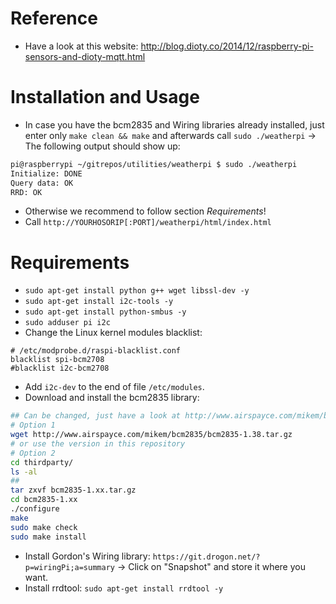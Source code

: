 
# Reference
- Have a look at this website: http://blog.dioty.co/2014/12/raspberry-pi-sensors-and-dioty-mqtt.html

# Installation and Usage
- In case you have the bcm2835 and Wiring libraries already installed, just enter only `make clean && make` and afterwards call `sudo ./weatherpi` -> The following output should show up:
```bash
pi@raspberrypi ~/gitrepos/utilities/weatherpi $ sudo ./weatherpi
Initialize: DONE
Query data: OK
RRD: OK
```
- Otherwise we recommend to follow section *Requirements*!
- Call `http://YOURHOSORIP[:PORT]/weatherpi/html/index.html`

# Requirements
- `sudo apt-get install python g++ wget libssl-dev -y`
- `sudo apt-get install i2c-tools -y`
- `sudo apt-get install python-smbus -y`
- `sudo adduser pi i2c`
- Change the Linux kernel modules blacklist:
```
# /etc/modprobe.d/raspi-blacklist.conf
blacklist spi-bcm2708
#blacklist i2c-bcm2708
```
- Add `i2c-dev` to the end of file `/etc/modules`.
- Download and install the bcm2835 library:
```bash
## Can be changed, just have a look at http://www.airspayce.com/mikem/bcm2835/
# Option 1
wget http://www.airspayce.com/mikem/bcm2835/bcm2835-1.38.tar.gz
# or use the version in this repository
# Option 2
cd thirdparty/
ls -al
##
tar zxvf bcm2835-1.xx.tar.gz
cd bcm2835-1.xx
./configure
make
sudo make check
sudo make install
```
- Install Gordon's Wiring library: `https://git.drogon.net/?p=wiringPi;a=summary` -> Click on "Snapshot" and store it where you want.
- Install rrdtool: `sudo apt-get install rrdtool -y`

